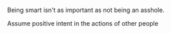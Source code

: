 Being smart isn't as important as not being an asshole.

Assume positive intent in the actions of other people